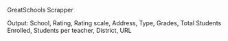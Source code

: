 GreatSchools Scrapper

Output: School, Rating, Rating scale, Address, Type, Grades, Total Students Enrolled, Students per teacher, District, URL